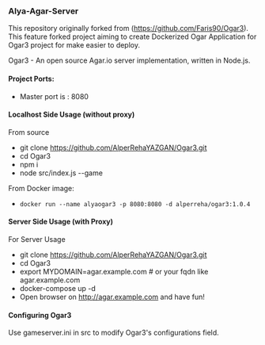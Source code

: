 ### Alya-Agar-Server
This repository originally forked from (https://github.com/Faris90/Ogar3). This feature forked project aiming to create Dockerized Ogar Application for Ogar3 project for make easier to deploy. 

Ogar3 - An open source Agar.io server implementation, written in Node.js.

#### Project Ports:
- Master port is : 8080

#### Localhost Side Usage (without proxy)
From source
- git clone https://github.com/AlperRehaYAZGAN/Ogar3.git
- cd Ogar3  
- npm i  
- node src/index.js --game  
  
From Docker image:
- ``docker run --name alyaogar3 -p 8080:8080 -d alperreha/ogar3:1.0.4``
#### Server Side Usage (with Proxy)
For Server Usage
- git clone https://github.com/AlperRehaYAZGAN/Ogar3.git
- cd Ogar3 
- export MYDOMAIN=agar.example.com # or your fqdn like agar.example.com
- docker-compose up -d 
- Open browser on http://agar.example.com and have fun!

#### Configuring Ogar3
Use gameserver.ini in src to modify Ogar3's configurations field.



